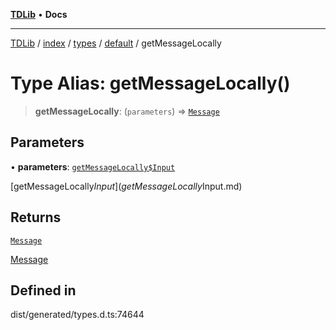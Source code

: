 [**TDLib**](../../../../../../README.md) • **Docs**

***

[TDLib](../../../../../../modules.md) / [index](../../../../../README.md) / [types](../../../README.md) / [default](../README.md) / getMessageLocally

# Type Alias: getMessageLocally()

> **getMessageLocally**: (`parameters`) => [`Message`](Message.md)

## Parameters

• **parameters**: [`getMessageLocally$Input`](getMessageLocally$Input.md)

[getMessageLocally$Input](getMessageLocally$Input.md)

## Returns

[`Message`](Message.md)

[Message](Message.md)

## Defined in

dist/generated/types.d.ts:74644
